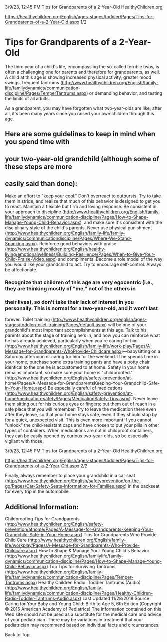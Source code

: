 3/9/23, 12:45 PM Tips for Grandparents of a 2-Year-Old HealthyChildren.org 

https://healthychildren.org/English/ages-stages/toddler/Pages/Tips-for-Grandparents-of-a-2-Year-Old.aspx 1/2 

# Tips for Grandparents of a 2-Year-Old 

 The third year of a child's life, encompassing the so-called terrible twos, is often a challenging one for parents and therefore for grandparents, as well. A child at this age is showing increased physical activity, greater mood swings, frequent tantrums (http://www.healthychildren.org/English/family-life/familydynamics/communication-discipline/Pages/TemperTantrums.aspx) or demanding behavior, and testing the limits of all adults. 

 As a grandparent, you may have forgotten what two-year-olds are like; after all, it's been many years since you raised your own children through this age. 

## Here are some guidelines to keep in mind when you spend time with 

## your two-year-old grandchild (although some of these steps are more 

## easily said than done): 

 Make an effort to "keep your cool." Don't overreact to outbursts. Try to take them in stride, and realize that much of this behavior is designed to get you to react. Maintain a flexible but firm and loving response. Be consistent in your approach to discipline (http://www.healthychildren.org/English/family-life/familydynamics/communication-discipline/Pages/How-to-Shape-Manage-Young-Child-Behavior.aspx), and make sure it's consistent with the disciplinary style of the child's parents. Never use physical punishment (http://www.healthychildren.org/English/family-life/family-dynamics/communicationdiscipline/Pages/Where-We-Stand-Spanking.aspx). Reinforce good behaviors with praise (http://www.healthychildren.org/English/healthy-living/emotionalwellness/Building-Resilience/Pages/When-to-Give-Your-Child-Praise-Video.aspx) and compliments. Become a role model of the way you would like your grandchild to act. Try to encourage self-control. Always be affectionate. 

### Recognize that children of this age are very egocentric (i.e., they are thinking mostly of "me," not of the others in 

### their lives), so don't take their lack of interest in you personally. This is normal for a two-year-old, and it won't last 

 forever. Toilet training (http://www.healthychildren.org/english/ages-stages/toddler/toilet-training/Pages/default.aspx) will be one of your grandchild's most important accomplishments at this age. Talk to his parents about the stage of training he's in, and how you can reinforce what he has already achieved, particularly when you're caring for him (http://www.healthychildren.org/English/family-life/work-play/Pages/A-Message-for-Grandparents-WhoProvide-Childcare.aspx)—babysitting on a Saturday afternoon or caring for him for the weekend. If he spends time in your home, purchase some extra training pants and have a potty chair identical to the one he is accustomed to at home. Safety in your home remains important, so make sure your home is "childproofed." (http://www.healthychildren.org/English/safety-prevention/at-home/Pages/A-Message-for-GrandparentsKeeping-Your-Grandchild-Safe-in-Your-Home.aspx) Be especially careful of medications (http://www.healthychildren.org/English/safety-prevention/at-home/medication-safety/Pages/MedicationSafety-Tips.aspx). Never leave them sitting out for his curious eyes or fingers; put them out of reach in a safe place that you will remember. Try to leave the medication there even after they leave, so that your home stays safe, even if they should stop by for a quick, unexpected visit. This is even more important if you cannot "unlock" the child-resistant caps and have chosen to put your pills in other types of containers. When medications are not in childproof containers, they can be easily opened by curious two-year-olds, so be especially vigilant with those. 


3/9/23, 12:45 PM Tips for Grandparents of a 2-Year-Old HealthyChildren.org 

https://healthychildren.org/English/ages-stages/toddler/Pages/Tips-for-Grandparents-of-a-2-Year-Old.aspx 2/2 

 Finally, always remember to place your grandchild in a car seat (http://www.healthychildren.org/English/safetyprevention/on-the-go/Pages/Car-Safety-Seats-Information-for-Families.aspx) in the backseat for every trip in the automobile. 

## Additional Information: 

 Childproofing Tips for Grandparents (http://www.healthychildren.org/English/safety-prevention/athome/Pages/A-Message-for-Grandparents-Keeping-Your-Grandchild-Safe-in-Your-Home.aspx) Tips for Grandparents Who Provide Child Care (http://www.healthychildren.org/English/family-life/workplay/Pages/A-Message-for-Grandparents-Who-Provide-Childcare.aspx) How to Shape & Manage Your Young Child's Behavior (http://www.healthychildren.org/English/familylife/family-dynamics/communication-discipline/Pages/How-to-Shape-Manage-Young-Child-Behavior.aspx) Top Tips for Surviving Tantrums (http://www.healthychildren.org/English/family-life/familydynamics/communication-discipline/Pages/Temper-Tantrums.aspx) Healthy Children Radio: Toddler Tantrums (Audio) (http://www.healthychildren.org/English/family-life/familydynamics/communication-discipline/Pages/Healthy-Children-Radio-Toddler-Tantrums-Audio.aspx) Last Updated 11/28/2018 Source Caring for Your Baby and Young Child: Birth to Age 5, 6th Edition (Copyright © 2015 American Academy of Pediatrics) The information contained on this Web site should not be used as a substitute for the medical care and advice of your pediatrician. There may be variations in treatment that your pediatrician may recommend based on individual facts and circumstances. 

 Back to Top 


